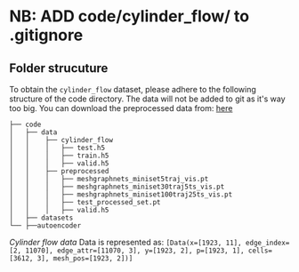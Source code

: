 
# NB: ADD code/cylinder_flow/ to .gitignore
## Folder strucuture
To obtain the `cylinder_flow` dataset, please adhere to the following structure of the code directory. 
The data will not be added to git as it's way too big. 
You can download the preprocessed data from: [here](https://drive.google.com/drive/folders/1QANENxeWRVBs2TZ8SQ5CGuHo27i95WtO)

    ├── code
    │   ├── data
    │   │    ├── cylinder_flow
    │   │    │   ├── test.h5
    │   │    │   ├── train.h5
    │   │    │   ├── valid.h5
    │   │    ├── preprocessed
    │   │    │   ├── meshgraphnets_miniset5traj_vis.pt
    │   │    │   ├── meshgraphnets_miniset30traj5ts_vis.pt
    │   │    │   ├── meshgraphnets_miniset100traj25ts_vis.pt
    │   │    │   ├── test_processed_set.pt
    │   │    │   ├── valid.h5
    │   ├── datasets
    └── ├──autoencoder

*Cylinder flow data* 
Data is represented as: 
    `[Data(x=[1923, 11], edge_index=[2, 11070], edge_attr=[11070, 3], y=[1923, 2], p=[1923, 1], cells=[3612, 3], mesh_pos=[1923, 2])]`
